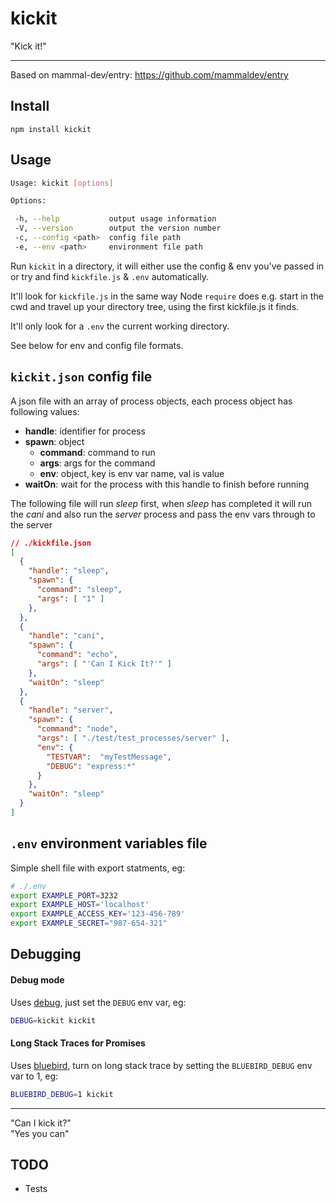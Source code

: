 # kickit

"Kick it!"

---

Based on mammal-dev/entry: https://github.com/mammaldev/entry

## Install

    npm install kickit


## Usage

```sh
Usage: kickit [options]

Options:

 -h, --help           output usage information
 -V, --version        output the version number
 -c, --config <path>  config file path
 -e, --env <path>     environment file path
```

Run `kickit` in a directory, it will either use the config & env you've passed in or try and find `kickfile.js` & `.env` automatically.

It'll look for `kickfile.js` in the same way Node `require` does e.g. start in the cwd and travel up your directory tree, using the first kickfile.js it finds. 

It'll only look for a `.env` the current working directory. 

See below for env and config file formats.

## `kickit.json` config file 

A json file with an array of process objects, each process object has following values:

* __handle__: identifier for process
* __spawn__:  object  
  * __command__:  command to run  
  * __args__:     args for the command  
  * __env__:      object, key is env var name, val is value  
* __waitOn__: wait for the process with this handle to finish before running

The following file will run _sleep_ first, when _sleep_ has completed it will run the _cani_ and also run the _server_ process and pass the env vars through to the server

```json
// ./kickfile.json
[
  {
    "handle": "sleep",
    "spawn": {
      "command": "sleep",
      "args": [ "1" ]
    },
  },
  {
    "handle": "cani",
    "spawn": {
      "command": "echo",
      "args": [ "'Can I Kick It?'" ]
    },
    "waitOn": "sleep"
  },
  {
    "handle": "server",
    "spawn": {
      "command": "node",
      "args": [ "./test/test_processes/server" ],
      "env": {
        "TESTVAR":  "myTestMessage",
        "DEBUG": "express:*"
      }
    },
    "waitOn": "sleep"
  }
]
```


## `.env` environment variables file

Simple shell file with export statments, eg:

```sh
# ./.env
export EXAMPLE_PORT=3232
export EXAMPLE_HOST='localhost'
export EXAMPLE_ACCESS_KEY='123-456-789'
export EXAMPLE_SECRET="987-654-321"
```

## Debugging

#### Debug mode

Uses [debug](https://github.com/visionmedia/debug), just set the `DEBUG` env var, eg:

```sh
DEBUG=kickit kickit
```

#### Long Stack Traces for Promises

Uses [bluebird](https://github.com/petkaantonov/bluebird), turn on long stack trace by setting the `BLUEBIRD_DEBUG` env var to 1, eg:

```sh
BLUEBIRD_DEBUG=1 kickit
```

---

"Can I kick it?"  
"Yes you can"

## TODO

* Tests
